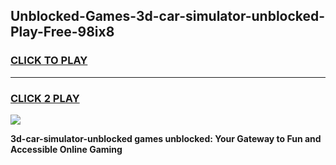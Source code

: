 
## Unblocked-Games-3d-car-simulator-unblocked-Play-Free-98ix8
<h3>
<a href="https://premium76.site?title=3d-car-simulator-unblocked&ref=23A">CLICK TO PLAY</a></h3>
<hr>

<h3>
<a href="https://premium76.site?title=3d-car-simulator-unblocked&ref=23A">CLICK 2 PLAY</a>
  
</h3>

<a href="https://premium76.site?title=3d-car-simulator-unblocked&ref=23A"><img src="https://clearcache.store/games.png"></a>


**3d-car-simulator-unblocked games unblocked: Your Gateway to Fun and Accessible Online Gaming**
